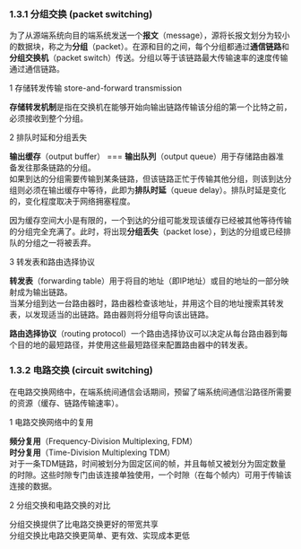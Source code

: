 ### 1.3.1 分组交换 (packet switching)

为了从源端系统向目的端系统发送一个**报文**（message），源将长报文划分为较小的数据块，称之为**分组**（packet）。在源和目的之间，每个分组都通过**通信链路**和**分组交换机**（packet switch）传送。分组以等于该链路最大传输速率的速度传输通过通信链路。

1 存储转发传输 store-and-forward transmission

**存储转发机制**是指在交换机在能够开始向输出链路传输该分组的第一个比特之前，必须接收到整个分组。

2 排队时延和分组丢失

**输出缓存**（output buffer） === **输出队列**（output queue）用于存储路由器准备发往那条链路的分组。   
如果到达的分组需要传输到某条链路，但该链路正忙于传输其他分组，则该到达分组则必须在输出缓存中等待，此即为**排队时延**（queue delay）。排队时延是变化的，变化程度取决于网络拥塞程度。

因为缓存空间大小是有限的，一个到达的分组可能发现该缓存已经被其他等待传输的分组完全充满了。此时，将出现**分组丢失**（packet lose），到达的分组或已经排队的分组之一将被丢弃。

3 转发表和路由选择协议

**转发表**（forwarding table）用于将目的地址（即IP地址）或目的地址的一部分映射成为输出链路。   
当某分组到达一台路由器时，路由器检查该地址，并用这个目的地址搜索其转发表，以发现适当的出链路。路由器则将分组导向该出链路。

**路由选择协议**（routing protocol）一个路由选择协议可以决定从每台路由器到每个目的地的最短路径，并使用这些最短路径来配置路由器中的转发表。

### 1.3.2 电路交换 (circuit switching)

在电路交换网络中，在端系统间通信会话期间，预留了端系统间通信沿路径所需要的资源（缓存、链路传输速率）。

1 电路交换网络中的复用

**频分复用**（Frequency-Division Multiplexing, FDM）   
**时分复用**（Time-Division Multiplexing TDM）   
对于一条TDM链路，时间被划分为固定区间的帧，并且每帧又被划分为固定数量的时隙。这些时隙专门由该连接单独使用，一个时隙（在每个帧内）可用于传输该连接的数据。

2 分组交换和电路交换的对比

分组交换提供了比电路交换更好的带宽共享   
分组交换比电路交换更简单、更有效、实现成本更低